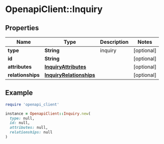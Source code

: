 # OpenapiClient::Inquiry

## Properties

| Name | Type | Description | Notes |
| ---- | ---- | ----------- | ----- |
| **type** | **String** | inquiry | [optional] |
| **id** | **String** |  | [optional] |
| **attributes** | [**InquiryAttributes**](InquiryAttributes.md) |  | [optional] |
| **relationships** | [**InquiryRelationships**](InquiryRelationships.md) |  | [optional] |

## Example

```ruby
require 'openapi_client'

instance = OpenapiClient::Inquiry.new(
  type: null,
  id: null,
  attributes: null,
  relationships: null
)
```

